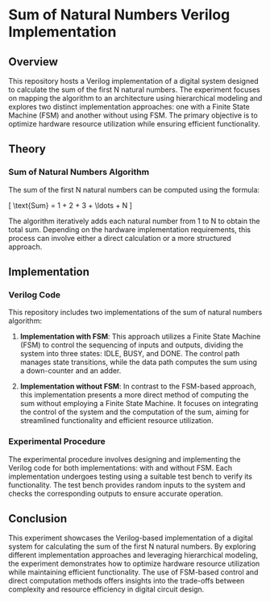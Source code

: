 # Sum of Natural Numbers Verilog Implementation

## Overview

This repository hosts a Verilog implementation of a digital system designed to calculate the sum of the first N natural numbers. The experiment focuses on mapping the algorithm to an architecture using hierarchical modeling and explores two distinct implementation approaches: one with a Finite State Machine (FSM) and another without using FSM. The primary objective is to optimize hardware resource utilization while ensuring efficient functionality.

## Theory

### Sum of Natural Numbers Algorithm

The sum of the first N natural numbers can be computed using the formula:

\[ \text{Sum} = 1 + 2 + 3 + \ldots + N \]

The algorithm iteratively adds each natural number from 1 to N to obtain the total sum. Depending on the hardware implementation requirements, this process can involve either a direct calculation or a more structured approach.

## Implementation

### Verilog Code

This repository includes two implementations of the sum of natural numbers algorithm:

1. **Implementation with FSM**: This approach utilizes a Finite State Machine (FSM) to control the sequencing of inputs and outputs, dividing the system into three states: IDLE, BUSY, and DONE. The control path manages state transitions, while the data path computes the sum using a down-counter and an adder.

2. **Implementation without FSM**: In contrast to the FSM-based approach, this implementation presents a more direct method of computing the sum without employing a Finite State Machine. It focuses on integrating the control of the system and the computation of the sum, aiming for streamlined functionality and efficient resource utilization.

### Experimental Procedure

The experimental procedure involves designing and implementing the Verilog code for both implementations: with and without FSM. Each implementation undergoes testing using a suitable test bench to verify its functionality. The test bench provides random inputs to the system and checks the corresponding outputs to ensure accurate operation.

## Conclusion

This experiment showcases the Verilog-based implementation of a digital system for calculating the sum of the first N natural numbers. By exploring different implementation approaches and leveraging hierarchical modeling, the experiment demonstrates how to optimize hardware resource utilization while maintaining efficient functionality. The use of FSM-based control and direct computation methods offers insights into the trade-offs between complexity and resource efficiency in digital circuit design.

